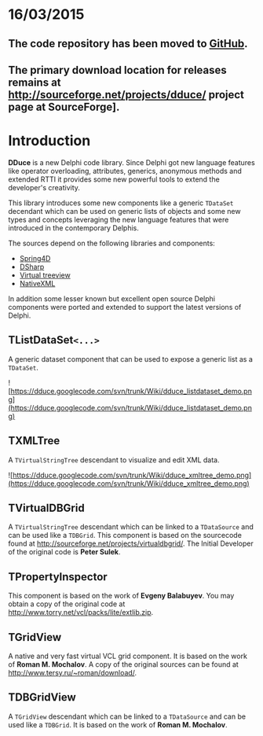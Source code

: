 # 16/03/2015 #

## The code repository has been moved to [GitHub](http://github.com/beNative/dduce). ##

## The primary download location for releases remains at http://sourceforge.net/projects/dduce/ project page at SourceForge]. ##

# Introduction #

**DDuce** is a new Delphi code library. Since Delphi got new language features like operator overloading, attributes, generics, anonymous methods and extended RTTI it provides some new powerful tools to extend the developer's creativity.

This library introduces some new components like a generic `TDataSet` decendant which can be used on generic lists of objects and some new types and concepts leveraging the new language features that were introduced in the contemporary Delphis.

The sources depend on the following libraries and components:
  * [Spring4D](https://bitbucket.org/sglienke/spring4d)
  * [DSharp](https://bitbucket.org/sglienke/dsharp)
  * [Virtual treeview](https://code.google.com/p/virtual-treeview/)
  * [NativeXML](https://code.google.com/p/simdesign/)

In addition some lesser known but excellent open source Delphi components were ported and extended to support the latest versions of Delphi.

## TListDataSet`<...>` ##

A generic dataset component that can be used to expose a generic list as a `TDataSet`.

![https://dduce.googlecode.com/svn/trunk/Wiki/dduce_listdataset_demo.png](https://dduce.googlecode.com/svn/trunk/Wiki/dduce_listdataset_demo.png)

## TXMLTree ##

A `TVirtualStringTree` descendant to visualize and edit XML data.

![https://dduce.googlecode.com/svn/trunk/Wiki/dduce_xmltree_demo.png](https://dduce.googlecode.com/svn/trunk/Wiki/dduce_xmltree_demo.png)

## TVirtualDBGrid ##

A `TVirtualStringTree` descendant which can be linked to a `TDataSource` and can be used like a `TDBGrid`. This component is based on the sourcecode found at http://sourceforge.net/projects/virtualdbgrid/. The Initial Developer of the original code is **Peter Sulek**.

## TPropertyInspector ##

This component is based on the work of **Evgeny Balabuyev**. You may obtain a copy of the original code at http://www.torry.net/vcl/packs/lite/extlib.zip.

## TGridView ##

A native and very fast virtual VCL grid component. It is based on the work of **Roman M. Mochalov**. A copy of the original sources can be found at http://www.tersy.ru/~roman/download/.

## TDBGridView ##

A `TGridView` descendant which can be linked to a `TDataSource` and can be used like a `TDBGrid`. It is based on the work of **Roman M. Mochalov**.